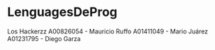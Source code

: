 # LenguagesDeProg
Los Hackerzz
A00826054 - Mauricio Ruffo 
A01411049 - Mario Juárez
A01231795 - Diego Garza
